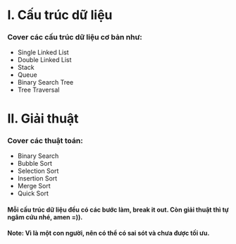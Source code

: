 # I. Cấu trúc dữ liệu
### Cover các cấu trúc dữ liệu cơ bản như:
- Single Linked List
- Double Linked List
- Stack
- Queue
- Binary Search Tree
- Tree Traversal

# II. Giải thuật
### Cover các thuật toán:
- Binary Search
- Bubble Sort
- Selection Sort
- Insertion Sort
- Merge Sort
- Quick Sort

#### Mỗi cấu trúc dữ liệu đều có các bước làm, break it out. Còn giải thuật thì tự ngâm cứu nhé, amen =)).

#### Note: Vì là một con người, nên có thể có sai sót và chưa được tối ưu.
